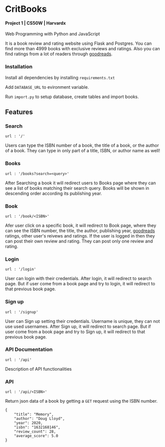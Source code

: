 # CritBooks

#### Project 1 | CS50W | Harvardx

Web Programming with Python and JavaScript

It is a book review and rating website using Flask and Postgres. You can find more than 4999 books with exclusive reviews and ratings. Also you can find ratings from a lot of readers through [goodreads](https://goodreads.com).

### Installation

Install all dependencies by installing `requirements.txt`

Add `DATABASE_URL` to evironment variable.

Run `import.py` to setup database, create tables and import books.

## Features

### Search

`url : '/'`

Users can type the ISBN number of a book, the title of a book, or the author of a book. They can type in only part of a title, ISBN, or author name as well!

### Books

`url : '/books?search=<query>'`

After Searching a book it will redirect users to Books page where they can see a list of books matching their search query. Books will be shown in descending order according its publishing year.

### Book

`url : '/book/<ISBN>'`

Afer user click on a specific book, it will redirect to Book page, where they can see the ISBN number, the title, the author, publishing year, [goodreads](https://goodreads.com) ratings, other user's reivews and ratings. If the user is logged in then they can post their own review and rating. They can post only one review and rating.

### Login

`url : '/login'`

User can login with their credentials. After login, it will redirect to search page. But if user come from a book page and try to login, it will redirect to that previous book page.

### Sign up

`url : '/signup'`

User can Sign up setting their credentials. Username is unique, they can not use used usernames. After Sign up, it will redirect to search page. But if user come from a book page and try to Sign up, it will redirect to that previous book page.

### API Documentation

`url : '/api'`

Description of API functionalities

### API

`url : '/api/<ISBN>'`

Return json data of a book by getting a `GET` request using the ISBN number.

```
{
    "title": "Memory",
    "author": "Doug Lloyd",
    "year": 2020,
    "isbn": "1632168146",
    "review_count": 28,
    "average_score": 5.0
}
```
